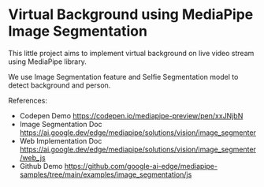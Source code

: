 # Virtual Background using MediaPipe Image Segmentation

This little project aims to implement virtual background on live video stream using MediaPipe library.

We use Image Segmentation feature and Selfie Segmentation model to detect background and person.

References:
- Codepen Demo https://codepen.io/mediapipe-preview/pen/xxJNjbN
- Image Segmentation Doc https://ai.google.dev/edge/mediapipe/solutions/vision/image_segmenter
- Web Implementation Doc https://ai.google.dev/edge/mediapipe/solutions/vision/image_segmenter/web_js
- Github Demo https://github.com/google-ai-edge/mediapipe-samples/tree/main/examples/image_segmentation/js